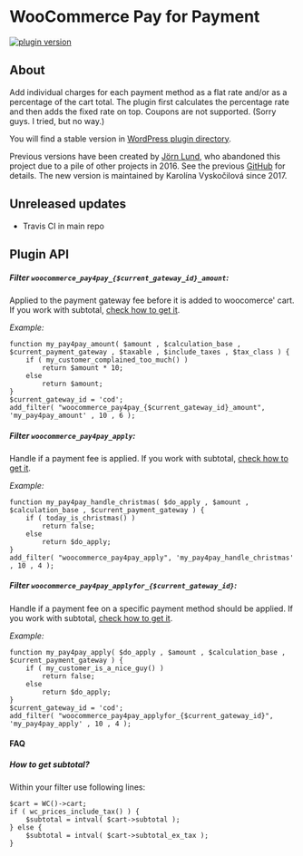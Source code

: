 WooCommerce Pay for Payment
===========================

[![plugin version](https://img.shields.io/wordpress/plugin/v/woocommerce-pay-for-payment.svg)](https://wordpress.org/plugins/woocommerce-pay-for-payment)

About
-----
Add individual charges for each payment method as a flat rate and/or as a percentage of the cart total.
The plugin first calculates the percentage rate and then adds the fixed rate on top.
Coupons are not supported. (Sorry guys. I tried, but no way.)

You will find a stable version in [WordPress plugin directory](http://wordpress.org/plugins/woocommerce-pay-for-payment/).

Previous versions have been created by [Jörn Lund](https://github.com/mcguffin), who abandoned this project due to a pile of other projects in 2016. See the previous [GitHub](https://github.com/vyskoczilova/woocommerce-payforpayment-old) for details. The new version is maintained by Karolína Vyskočilová since 2017.

Unreleased updates
------------------
- Travis CI in main repo

Plugin API
----------

##### Filter `woocommerce_pay4pay_{$current_gateway_id}_amount`: #####
Applied to the payment gateway fee before it is added to woocomerce' cart. If you work with subtotal, [check how to get it](https://github.com/vyskoczilova/woocommerce-payforpayment#how-to-get-subtotal).

*Example:*

	function my_pay4pay_amount( $amount , $calculation_base , $current_payment_gateway , $taxable , $include_taxes , $tax_class ) {
		if ( my_customer_complained_too_much() )
			return $amount * 10;
		else
			return $amount;
	}
	$current_gateway_id = 'cod';
	add_filter( "woocommerce_pay4pay_{$current_gateway_id}_amount", 'my_pay4pay_amount' , 10 , 6 );


##### Filter `woocommerce_pay4pay_apply`: #####
Handle if a payment fee is applied. If you work with subtotal, [check how to get it](https://github.com/vyskoczilova/woocommerce-payforpayment#how-to-get-subtotal).

*Example:*

	function my_pay4pay_handle_christmas( $do_apply , $amount , $calculation_base , $current_payment_gateway ) {
		if ( today_is_christmas() )
			return false;
		else
			return $do_apply;
	}
	add_filter( "woocommerce_pay4pay_apply", 'my_pay4pay_handle_christmas' , 10 , 4 );



##### Filter `woocommerce_pay4pay_applyfor_{$current_gateway_id}`: #####
Handle if a payment fee on a specific payment method should be applied. If you work with subtotal, [check how to get it](https://github.com/vyskoczilova/woocommerce-payforpayment#how-to-get-subtotal).

*Example:*

	function my_pay4pay_apply( $do_apply , $amount , $calculation_base , $current_payment_gateway ) {
		if ( my_customer_is_a_nice_guy() )
			return false;
		else
			return $do_apply;
	}
	$current_gateway_id = 'cod';
	add_filter( "woocommerce_pay4pay_applyfor_{$current_gateway_id}", 'my_pay4pay_apply' , 10 , 4 );

#### FAQ ####

##### How to get subtotal? #####
Within your filter use following lines:

	$cart = WC()->cart;	
	if ( wc_prices_include_tax() ) {
		$subtotal = intval( $cart->subtotal );
	} else {
		$subtotal = intval( $cart->subtotal_ex_tax );
	}